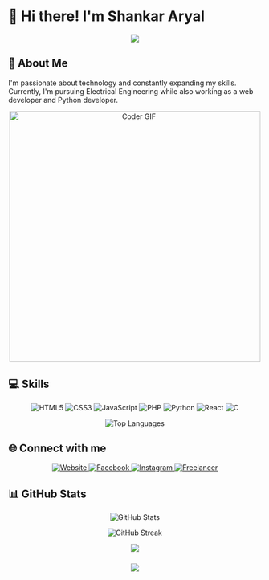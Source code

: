 # 👋 Hi there! I'm **Shankar Aryal**

<div align="center">
  <img src="https://readme-typing-svg.herokuapp.com/?lines=Electrical+Engineering+Student;Web+Developer;Python+Developer&font=Fira%20Code&center=true&width=380&height=50">
</div>

## 🚀 About Me

I'm passionate about technology and constantly expanding my skills. Currently, I'm pursuing Electrical Engineering while also working as a web developer and Python developer.

<p align="center">
  <img src="https://media.giphy.com/media/SWoSkN6DxTszqIKEqv/giphy.gif" alt="Coder GIF" width="500">
</p>

## 💻 Skills

<p align="center">
  <img src="https://img.shields.io/badge/HTML5-E34F26?style=for-the-badge&logo=html5&logoColor=white" alt="HTML5">
  <img src="https://img.shields.io/badge/CSS3-1572B6?style=for-the-badge&logo=css3&logoColor=white" alt="CSS3">
  <img src="https://img.shields.io/badge/JavaScript-F7DF1E?style=for-the-badge&logo=javascript&logoColor=black" alt="JavaScript">
  <img src="https://img.shields.io/badge/PHP-777BB4?style=for-the-badge&logo=php&logoColor=white" alt="PHP">
  <img src="https://img.shields.io/badge/Python-3776AB?style=for-the-badge&logo=python&logoColor=white" alt="Python">
  <img src="https://img.shields.io/badge/React-20232A?style=for-the-badge&logo=react&logoColor=61DAFB" alt="React">
  <img src="https://img.shields.io/badge/C-00599C?style=for-the-badge&logo=c&logoColor=white" alt="C">
</p>

<p align="center">
  <img src="https://github-readme-stats.vercel.app/api/top-langs/?username=mrshankararyal&layout=compact&theme=radical" alt="Top Languages">
</p>

## 🌐 Connect with me

<p align="center">
  <a href="https://mrshankararyal.github.io/" target="_blank">
    <img src="https://img.shields.io/badge/Website-DC143C?style=for-the-badge&logo=medium&logoColor=white" alt="Website">
  </a>
  <a href="https://www.facebook.com/shankararyal01" target="_blank">
    <img src="https://img.shields.io/badge/Facebook-1877F2?style=for-the-badge&logo=facebook&logoColor=white" alt="Facebook">
  </a>
  <a href="https://www.instagram.com/mrshankararyal" target="_blank">
    <img src="https://img.shields.io/badge/Instagram-E4405F?style=for-the-badge&logo=instagram&logoColor=white" alt="Instagram">
  </a>
  <a href="https://www.freelancer.com/u/ShankararA" target="_blank">
    <img src="https://img.shields.io/badge/Freelancer-29B2FE?style=for-the-badge&logo=Freelancer&logoColor=white" alt="Freelancer">
  </a>
</p>

## 📊 GitHub Stats

<p align="center">
  <img src="https://github-readme-stats.vercel.app/api?username=mrshankararyal&show_icons=true&theme=radical" alt="GitHub Stats">
</p>

<p align="center">
  <img src="https://github-readme-streak-stats.herokuapp.com/?user=mrshankararyal&theme=radical" alt="GitHub Streak">
</p>

<div align="center">
  
  ![](https://visitor-badge.laobi.icu/badge?page_id=mrshankararyal.mrshankararyal)
  
</div>

<h3 align="center">
    <img src="https://readme-typing-svg.herokuapp.com/?font=Righteous&size=25&center=true&vCenter=true&width=500&height=70&duration=4000&lines=Thanks+for+visiting!+🙏;+Shoot+me+a+message+on+Linkedin!;I'm+always+down+to+collab+:)">
</h3>

